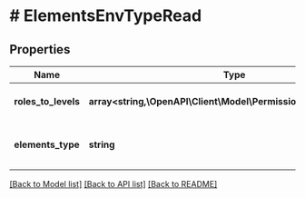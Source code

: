 # # ElementsEnvTypeRead

## Properties

Name | Type | Description | Notes
------------ | ------------- | ------------- | -------------
**roles_to_levels** | **array<string,\OpenAPI\Client\Model\PermissionLevelRoleRead[]>** | Obj with levels as keys and role ids as values |
**elements_type** | **string** | The type of the elements interface, e.g: user_management |

[[Back to Model list]](../../README.md#models) [[Back to API list]](../../README.md#endpoints) [[Back to README]](../../README.md)
